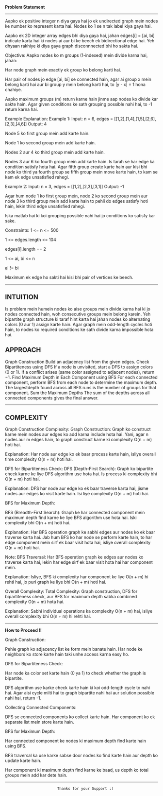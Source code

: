 **Problem Statement**
_____________________

Aapko ek positive integer n diya gaya hai jo ek undirected graph mein nodes ke number ko represent karta hai. Nodes ko 1 se n tak label kiya gaya hai.

Aapko ek 2D integer array edges bhi diya gaya hai, jahan edges[i] = [ai, bi] indicate karta hai ki nodes ai aur bi ke beech ek bidirectional edge hai. Yeh dhyaan rakhiye ki diya gaya graph disconnnected bhi ho sakta hai.

Objective:
Aapko nodes ko m groups (1-indexed) mein divide karna hai, jahan:

Har node graph mein exactly ek group ko belong karti hai.

Har pair of nodes jo edge [ai, bi] se connected hain, agar ai group x mein belong karti hai aur bi group y mein belong karti hai, to |y - x| = 1 hona chahiye.

Aapko maximum groups (m) return karne hain jinme aap nodes ko divide kar sakte hain. Agar given conditions ke sath grouping possible nahi hai, to -1 return karna hai.

Example Explanation:
Example 1:
Input: n = 6, edges = [[1,2],[1,4],[1,5],[2,6],[2,3],[4,6]] Output: 4

Node 5 ko first group mein add karte hain.

Node 1 ko second group mein add karte hain.

Nodes 2 aur 4 ko third group mein add karte hain.

Nodes 3 aur 6 ko fourth group mein add karte hain. Is tarah se har edge ka condition satisfy hota hai. Agar fifth group create karte hain aur kisi bhi node ko third ya fourth group se fifth group mein move karte hain, to kam se kam ek edge unsatisfied rahegi.

Example 2:
Input: n = 3, edges = [[1,2],[2,3],[3,1]] Output: -1

Agar hum node 1 ko first group mein, node 2 ko second group mein aur node 3 ko third group mein add karte hain to pehli do edges satisfy hoti hain, lekin third edge unsatisfied rahegi.

Iska matlab hai ki koi grouping possible nahi hai jo conditions ko satisfy kar sake.

Constraints:
1 <= n <= 500

1 <= edges.length <= 104

edges[i].length == 2

1 <= ai, bi <= n

ai != bi

Maximum ek edge ho sakti hai kisi bhi pair of vertices ke beech.

__________________________________________________________________________________________________

**INTUITION**
------------
Is problem mein humein nodes ko aise groups mein divide karna hai ki jo nodes connected hain, woh consecutive groups mein belong karein. Yeh bipartite graph structure ki taraf hint karta hai jahan nodes ko alternating colors (0 aur 1) assign karte hain. Agar graph mein odd-length cycles hoti hain, to nodes ko required conditions ke sath divide karna impossible hota hai.

**APPROACH**
------------
Graph Construction Build an adjacency list from the given edges. Check Bipartiteness using DFS If a node is unvisited, start a DFS to assign colors (0 or 1). If a conflict arises (same color assigned to adjacent nodes), return −1. Find Maximum Depth in Each Component using BFS For each connected component, perform BFS from each node to determine the maximum depth. The largestdepth found across all BFS runs is the number of groups for that component. Sum the Maximum Depths The sum of the depths across all connected components gives the final answer.

___________________________________________________________________________________________________

**COMPLEXITY**
--------------
Graph Construction Complexity:
Graph Construction: Graph ko construct karne mein nodes aur edges ko add karna include hota hai. Yani, agar n nodes aur m edges hain, to graph construct karne ki complexity O(n + m) hoti hai.

Explanation: Har node aur edge ko ek baar process karte hain, isliye overall time complexity O(n + m) hoti hai.

DFS for Bipartiteness Check:
DFS (Depth-First Search): Graph ko bipartite check karne ke liye DFS algorithm use hota hai. Is process ki complexity bhi O(n + m) hoti hai.

Explanation: DFS har node aur edge ko ek baar traverse karta hai, jisme nodes aur edges ko visit karte hain. Isi liye complexity O(n + m) hoti hai.

BFS for Maximum Depth:

BFS (Breadth-First Search): Graph ke har connected component mein maximum depth find karne ke liye BFS algorithm use hota hai. Iski complexity bhi O(n + m) hoti hai.

Explanation: Har BFS operation graph ke sabhi edges aur nodes ko ek baar traverse karta hai. Jab hum BFS ko har node se perform karte hain, to har edge component mein sirf ek baar visit hota hai, isliye overall complexity O(n + m) hoti hai.

Note:
BFS Traversal: Har BFS operation graph ke edges aur nodes ko traverse karta hai, lekin har edge sirf ek baar visit hota hai har component mein.

Explanation: Isliye, BFS ki complexity har component ke liye O(n + m) hi rehti hai, jo puri graph ke liye bhi O(n + m) hoti hai.

Overall Complexity:
Total Complexity: Graph construction, DFS for bipartiteness check, aur BFS for maximum depth sabka combined complexity O(n + m) hota hai.

Explanation: Sabhi individual operations ka complexity O(n + m) hai, isliye overall complexity bhi O(n + m) hi rehti hai.

__________________________________________________________________________________________________

**How to Proceed !!**

Graph Construction:

Pehle graph ko adjacency list ke form mein banate hain. Har node ke neighbors ko store karte hain taki unhe access karna easy ho.

DFS for Bipartiteness Check:

Har node ka color set karte hain (0 ya 1) to check whether the graph is bipartite.

DFS algorithm use karke check karte hain ki koi odd-length cycle to nahi hai. Agar aisi cycle milti hai to graph bipartite nahi hai aur solution possible nahi hai, return -1.

Collecting Connected Components:

DFS se connected components ko collect karte hain. Har component ko ek separate list mein store karte hain.

BFS for Maximum Depth:

Har connected component ke nodes ki maximum depth find karte hain using BFS.

BFS traversal ka use karke sabse door nodes ko find karte hain aur depth ko update karte hain.

Har component ki maximum depth find karne ke baad, us depth ko total groups mein add kar dete hain.

___________________________________________________________________________________________________

                            Thanks for your Support :)
